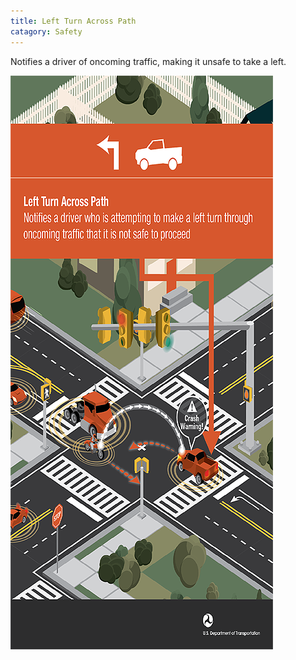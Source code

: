 ```yaml
---
title: Left Turn Across Path
catagory: Safety
---
```


Notifies a driver of oncoming traffic, making it unsafe to take a left.

![Left Turn Across Path](../../assets/images/infographics/V2V_LeftTurnAccrossPath-med01.png)